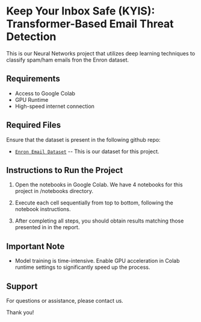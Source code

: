 # Keep Your Inbox Safe (KYIS): Transformer-Based Email Threat Detection

This is our Neural Networks project that utilizes deep learning techniques to classify spam/ham emails fron the Enron dataset.

## Requirements

- Access to Google Colab
- GPU Runtime
- High-speed internet connection

## Required Files

Ensure that the dataset is present in the following github repo:

- [`Enron Email Dataset`](https://github.com/MWiechmann/enron_spam_data/raw/master/enron_spam_data.zip) -- This is our dataset for this project.

## Instructions to Run the Project

1. Open the notebooks in Google Colab. We have 4 notebooks for this project in /notebooks directory.

2. Execute each cell sequentially from top to bottom, following the notebook instructions.

3. After completing all steps, you should obtain results matching those presented in in the report.

## Important Note

- Model training is time-intensive. Enable GPU acceleration in Colab runtime settings to significantly speed up the process.

## Support

For questions or assistance, please contact us.

Thank you!
